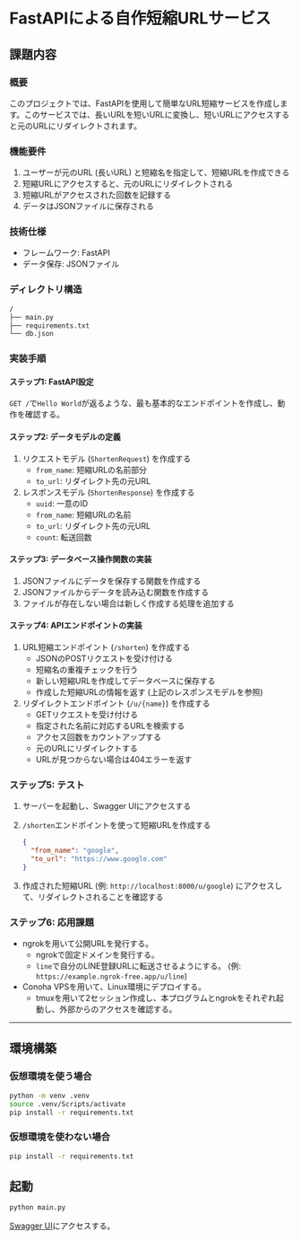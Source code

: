 # FastAPIによる自作短縮URLサービス

## 課題内容

### 概要

このプロジェクトでは、FastAPIを使用して簡単なURL短縮サービスを作成します。このサービスでは、長いURLを短いURLに変換し、短いURLにアクセスすると元のURLにリダイレクトされます。

### 機能要件

1. ユーザーが元のURL (長いURL) と短縮名を指定して、短縮URLを作成できる
2. 短縮URLにアクセスすると、元のURLにリダイレクトされる
3. 短縮URLがアクセスされた回数を記録する
4. データはJSONファイルに保存される

### 技術仕様

- フレームワーク: FastAPI
- データ保存: JSONファイル

### ディレクトリ構造

```bash
/
├── main.py
├── requirements.txt
└── db.json
```

### 実装手順

#### ステップ1: FastAPI設定

`GET /`で`Hello World`が返るような、最も基本的なエンドポイントを作成し、動作を確認する。

#### ステップ2: データモデルの定義

1. リクエストモデル (`ShortenRequest`) を作成する
   - `from_name`: 短縮URLの名前部分
   - `to_url`: リダイレクト先の元URL
2. レスポンスモデル (`ShortenResponse`) を作成する
   - `uuid`: 一意のID
   - `from_name`: 短縮URLの名前
   - `to_url`: リダイレクト先の元URL
   - `count`: 転送回数

#### ステップ3: データベース操作関数の実装

1. JSONファイルにデータを保存する関数を作成する
2. JSONファイルからデータを読み込む関数を作成する
3. ファイルが存在しない場合は新しく作成する処理を追加する

#### ステップ4: APIエンドポイントの実装

1. URL短縮エンドポイント (`/shorten`) を作成する
   - JSONのPOSTリクエストを受け付ける
   - 短縮名の重複チェックを行う
   - 新しい短縮URLを作成してデータベースに保存する
   - 作成した短縮URLの情報を返す (上記のレスポンスモデルを参照)
2. リダイレクトエンドポイント (`/u/{name}`) を作成する
   - GETリクエストを受け付ける
   - 指定された名前に対応するURLを検索する
   - アクセス回数をカウントアップする
   - 元のURLにリダイレクトする
   - URLが見つからない場合は404エラーを返す

### ステップ5: テスト

1. サーバーを起動し、Swagger UIにアクセスする
2. `/shorten`エンドポイントを使って短縮URLを作成する

     ```json
     {
       "from_name": "google",
       "to_url": "https://www.google.com"
     }
     ```

3. 作成された短縮URL (例: `http://localhost:8000/u/google`) にアクセスして、リダイレクトされることを確認する

### ステップ6: 応用課題

- ngrokを用いて公開URLを発行する。
  - ngrokで固定ドメインを発行する。
  - `line`で自分のLINE登録URLに転送させるようにする。 (例: `https://example.ngrok-free.app/u/line`)
- Conoha VPSを用いて、Linux環境にデプロイする。
  - tmuxを用いて2セッション作成し、本プログラムとngrokをそれぞれ起動し、外部からのアクセスを確認する。

---

## 環境構築

### 仮想環境を使う場合

```bash
python -m venv .venv
source .venv/Scripts/activate
pip install -r requirements.txt
```

### 仮想環境を使わない場合

```bash
pip install -r requirements.txt
```

## 起動

```bash
python main.py
```

[Swagger UI](http://localhost:8000/docs)にアクセスする。
